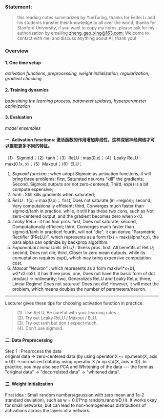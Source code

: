 
### Statement:    
> this reading notes summarized by YunTuring, thanks for Feifei Li and his students transfer their knowledge to all over the world, thanks for Stanford University, if you want to copy my notes, please ask for my authorization by emailing zheng_gao_xing@163.com; Welcome to contact with me, and discuss anything about AI, thank you!
### Overview
#### 1. One time setup   
*activation functions, preprocessing, weight initialization, regularization, gradient checking*
#### 2. Training dynamics   
*babysitting the learning process, parameter updates, hyperparameter optimization*
#### 3. Evaluation   
*model ensembles*    

#### 一. Activation functions: 激活函数的作用增加非线性，这样深层神经网络才可以提取更多不同的特征。   
（1） Sigmoid；（2）tanh；（3）ReLU : max(0,x)；（4）Leaky ReLU : max(0.1x, x)；（5）Maxout；（6）ELU；    
1. *Sigmoid function* : when adopt Sigmoid as activation functions, it will bring three problems: first, Saturated neurons "kill" the gradients; Second, Sigmoid outputs are not zero-centered; Third, exp() is a bit compute expensive;       
2. *tanh* : Still kills gradients when saturated;   
3. *ReLU* : f(x) = max(0,x)； first, Does not saturate (in +region); second, Very computationally efficient; third, Converges much faster than sigmoid/tanh in practice. while, it still has these two cons, such as Not zero-centered output, and the gradient becomes zero when x<0.    
4. *Leaky ReLu* : it has four pros. first, Does not saturate; second, Computationally efficient; third, Converges much faster than sigmoid/tanh in practice! fourth, will not "die". it can derive "Parametric Rectifier (PReLU)", which represents as a form f(x) = max(alpha\*x,x), the para alpha can optimize by backprop algorithm. 
5. *Exponential Linear Units (ELU)* : thress pros. first, All benefits of ReLU; second, Does not die; third, Closer to zero mean outputs. while its comuptation requires exp(), which may bring expensive computation cost.    
6. *Maxout "Neuron"* : which represents as a form max(w1\*x+b1, w2\*x2+b2). it has three pros. one, Does not have the basic form of dot product -> nolinearity; two, Generalizes ReLU and Leaky ReLu; three, Linear Regime! Does not saturate! Does not die! However, it will meet the problem, which means doubles the number of parameters/neuron.   
- - -
Lecturer gives these tips for choosing activation function in practice.
> (1). Use ReLU, Be careful with your learning rates.    
> (2). Try out Leaky ReLU / Maxout / ELU.   
> (3). Try out tanh but don't expect much.   
> (4). Don't use sigmoid.   
#### 二. Data Preprocessing   
Step 1 : Preprocess the data   
original data -> zero-centered data (by using operator X -= np.mean(X, axis = 0)) -> normalized data(by using operator X /= np.std(X, axis = 0)). In practice, you may also see PCA and Whitening of the data --- the form as "original data" -> "decorrelated data" -> "whitened data".    
#### 三. Weight Initialization    
First idea : Small random numbers(gaussian with zero mean and 1e-2 standard deviation), such as w = 0.01\*np.random.randn(D,H). It works okay for small networks, but can lead to non-homogeneous distributions of activations across the layers of a network.    










